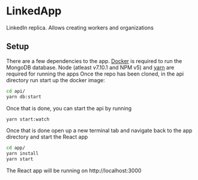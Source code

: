 # LinkedApp

LinkedIn replica. Allows creating workers and organizations

## Setup

There are a few dependencies to the app. [Docker](https://www.docker.com/) is required to run the MongoDB database. Node (atleast v7.10.1 and NPM v5) and [yarn](https://yarnpkg.com/en/docs/install) are required for running the apps
Once the repo has been cloned, in the api directory run start up the docker image:
```bash
cd api/
yarn db:start
```
Once that is done, you can start the api by running
```bash
yarn start:watch
```
Once that is done open up a new terminal tab and navigate back to the app directory and start the React app
```bash
cd app/
yarn install
yarn start
```
The React app will be running on http://localhost:3000
